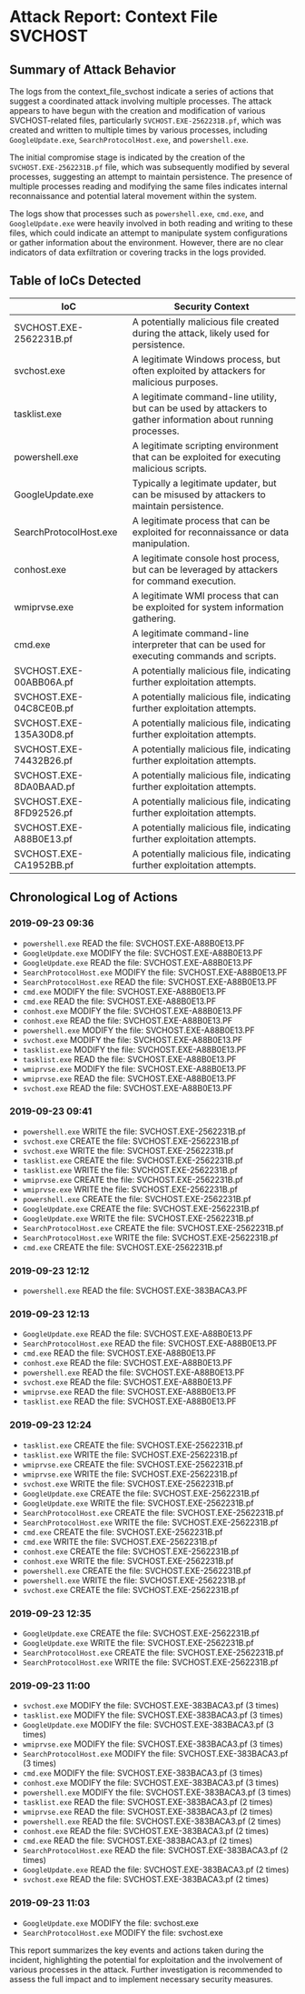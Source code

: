 # Attack Report: Context File SVCHOST

## Summary of Attack Behavior

The logs from the context_file_svchost indicate a series of actions that suggest a coordinated attack involving multiple processes. The attack appears to have begun with the creation and modification of various SVCHOST-related files, particularly `SVCHOST.EXE-2562231B.pf`, which was created and written to multiple times by various processes, including `GoogleUpdate.exe`, `SearchProtocolHost.exe`, and `powershell.exe`. 

The initial compromise stage is indicated by the creation of the `SVCHOST.EXE-2562231B.pf` file, which was subsequently modified by several processes, suggesting an attempt to maintain persistence. The presence of multiple processes reading and modifying the same files indicates internal reconnaissance and potential lateral movement within the system. 

The logs show that processes such as `powershell.exe`, `cmd.exe`, and `GoogleUpdate.exe` were heavily involved in both reading and writing to these files, which could indicate an attempt to manipulate system configurations or gather information about the environment. However, there are no clear indicators of data exfiltration or covering tracks in the logs provided.

## Table of IoCs Detected

| IoC                             | Security Context                                                                                     |
|---------------------------------|-----------------------------------------------------------------------------------------------------|
| SVCHOST.EXE-2562231B.pf        | A potentially malicious file created during the attack, likely used for persistence.               |
| svchost.exe                     | A legitimate Windows process, but often exploited by attackers for malicious purposes.              |
| tasklist.exe                    | A legitimate command-line utility, but can be used by attackers to gather information about running processes. |
| powershell.exe                  | A legitimate scripting environment that can be exploited for executing malicious scripts.           |
| GoogleUpdate.exe                | Typically a legitimate updater, but can be misused by attackers to maintain persistence.            |
| SearchProtocolHost.exe          | A legitimate process that can be exploited for reconnaissance or data manipulation.                 |
| conhost.exe                     | A legitimate console host process, but can be leveraged by attackers for command execution.        |
| wmiprvse.exe                    | A legitimate WMI process that can be exploited for system information gathering.                     |
| cmd.exe                         | A legitimate command-line interpreter that can be used for executing commands and scripts.          |
| SVCHOST.EXE-00ABB06A.pf        | A potentially malicious file, indicating further exploitation attempts.                             |
| SVCHOST.EXE-04C8CE0B.pf        | A potentially malicious file, indicating further exploitation attempts.                             |
| SVCHOST.EXE-135A30D8.pf        | A potentially malicious file, indicating further exploitation attempts.                             |
| SVCHOST.EXE-74432B26.pf        | A potentially malicious file, indicating further exploitation attempts.                             |
| SVCHOST.EXE-8DA0BAAD.pf        | A potentially malicious file, indicating further exploitation attempts.                             |
| SVCHOST.EXE-8FD92526.pf        | A potentially malicious file, indicating further exploitation attempts.                             |
| SVCHOST.EXE-A88B0E13.pf        | A potentially malicious file, indicating further exploitation attempts.                             |
| SVCHOST.EXE-CA1952BB.pf        | A potentially malicious file, indicating further exploitation attempts.                             |

## Chronological Log of Actions

### 2019-09-23 09:36
- `powershell.exe` READ the file: SVCHOST.EXE-A88B0E13.PF
- `GoogleUpdate.exe` MODIFY the file: SVCHOST.EXE-A88B0E13.PF
- `GoogleUpdate.exe` READ the file: SVCHOST.EXE-A88B0E13.PF
- `SearchProtocolHost.exe` MODIFY the file: SVCHOST.EXE-A88B0E13.PF
- `SearchProtocolHost.exe` READ the file: SVCHOST.EXE-A88B0E13.PF
- `cmd.exe` MODIFY the file: SVCHOST.EXE-A88B0E13.PF
- `cmd.exe` READ the file: SVCHOST.EXE-A88B0E13.PF
- `conhost.exe` MODIFY the file: SVCHOST.EXE-A88B0E13.PF
- `conhost.exe` READ the file: SVCHOST.EXE-A88B0E13.PF
- `powershell.exe` MODIFY the file: SVCHOST.EXE-A88B0E13.PF
- `svchost.exe` MODIFY the file: SVCHOST.EXE-A88B0E13.PF
- `tasklist.exe` MODIFY the file: SVCHOST.EXE-A88B0E13.PF
- `tasklist.exe` READ the file: SVCHOST.EXE-A88B0E13.PF
- `wmiprvse.exe` MODIFY the file: SVCHOST.EXE-A88B0E13.PF
- `wmiprvse.exe` READ the file: SVCHOST.EXE-A88B0E13.PF
- `svchost.exe` READ the file: SVCHOST.EXE-A88B0E13.PF

### 2019-09-23 09:41
- `powershell.exe` WRITE the file: SVCHOST.EXE-2562231B.pf
- `svchost.exe` CREATE the file: SVCHOST.EXE-2562231B.pf
- `svchost.exe` WRITE the file: SVCHOST.EXE-2562231B.pf
- `tasklist.exe` CREATE the file: SVCHOST.EXE-2562231B.pf
- `tasklist.exe` WRITE the file: SVCHOST.EXE-2562231B.pf
- `wmiprvse.exe` CREATE the file: SVCHOST.EXE-2562231B.pf
- `wmiprvse.exe` WRITE the file: SVCHOST.EXE-2562231B.pf
- `powershell.exe` CREATE the file: SVCHOST.EXE-2562231B.pf
- `GoogleUpdate.exe` CREATE the file: SVCHOST.EXE-2562231B.pf
- `GoogleUpdate.exe` WRITE the file: SVCHOST.EXE-2562231B.pf
- `SearchProtocolHost.exe` CREATE the file: SVCHOST.EXE-2562231B.pf
- `SearchProtocolHost.exe` WRITE the file: SVCHOST.EXE-2562231B.pf
- `cmd.exe` CREATE the file: SVCHOST.EXE-2562231B.pf

### 2019-09-23 12:12
- `powershell.exe` READ the file: SVCHOST.EXE-383BACA3.PF

### 2019-09-23 12:13
- `GoogleUpdate.exe` READ the file: SVCHOST.EXE-A88B0E13.PF
- `SearchProtocolHost.exe` READ the file: SVCHOST.EXE-A88B0E13.PF
- `cmd.exe` READ the file: SVCHOST.EXE-A88B0E13.PF
- `conhost.exe` READ the file: SVCHOST.EXE-A88B0E13.PF
- `powershell.exe` READ the file: SVCHOST.EXE-A88B0E13.PF
- `svchost.exe` READ the file: SVCHOST.EXE-A88B0E13.PF
- `wmiprvse.exe` READ the file: SVCHOST.EXE-A88B0E13.PF
- `tasklist.exe` READ the file: SVCHOST.EXE-A88B0E13.PF

### 2019-09-23 12:24
- `tasklist.exe` CREATE the file: SVCHOST.EXE-2562231B.pf
- `tasklist.exe` WRITE the file: SVCHOST.EXE-2562231B.pf
- `wmiprvse.exe` CREATE the file: SVCHOST.EXE-2562231B.pf
- `wmiprvse.exe` WRITE the file: SVCHOST.EXE-2562231B.pf
- `svchost.exe` WRITE the file: SVCHOST.EXE-2562231B.pf
- `GoogleUpdate.exe` CREATE the file: SVCHOST.EXE-2562231B.pf
- `GoogleUpdate.exe` WRITE the file: SVCHOST.EXE-2562231B.pf
- `SearchProtocolHost.exe` CREATE the file: SVCHOST.EXE-2562231B.pf
- `SearchProtocolHost.exe` WRITE the file: SVCHOST.EXE-2562231B.pf
- `cmd.exe` CREATE the file: SVCHOST.EXE-2562231B.pf
- `cmd.exe` WRITE the file: SVCHOST.EXE-2562231B.pf
- `conhost.exe` CREATE the file: SVCHOST.EXE-2562231B.pf
- `conhost.exe` WRITE the file: SVCHOST.EXE-2562231B.pf
- `powershell.exe` CREATE the file: SVCHOST.EXE-2562231B.pf
- `powershell.exe` WRITE the file: SVCHOST.EXE-2562231B.pf
- `svchost.exe` CREATE the file: SVCHOST.EXE-2562231B.pf

### 2019-09-23 12:35
- `GoogleUpdate.exe` CREATE the file: SVCHOST.EXE-2562231B.pf
- `GoogleUpdate.exe` WRITE the file: SVCHOST.EXE-2562231B.pf
- `SearchProtocolHost.exe` CREATE the file: SVCHOST.EXE-2562231B.pf
- `SearchProtocolHost.exe` WRITE the file: SVCHOST.EXE-2562231B.pf

### 2019-09-23 11:00
- `svchost.exe` MODIFY the file: SVCHOST.EXE-383BACA3.pf (3 times)
- `tasklist.exe` MODIFY the file: SVCHOST.EXE-383BACA3.pf (3 times)
- `GoogleUpdate.exe` MODIFY the file: SVCHOST.EXE-383BACA3.pf (3 times)
- `wmiprvse.exe` MODIFY the file: SVCHOST.EXE-383BACA3.pf (3 times)
- `SearchProtocolHost.exe` MODIFY the file: SVCHOST.EXE-383BACA3.pf (3 times)
- `cmd.exe` MODIFY the file: SVCHOST.EXE-383BACA3.pf (3 times)
- `conhost.exe` MODIFY the file: SVCHOST.EXE-383BACA3.pf (3 times)
- `powershell.exe` MODIFY the file: SVCHOST.EXE-383BACA3.pf (3 times)
- `tasklist.exe` READ the file: SVCHOST.EXE-383BACA3.pf (2 times)
- `wmiprvse.exe` READ the file: SVCHOST.EXE-383BACA3.pf (2 times)
- `powershell.exe` READ the file: SVCHOST.EXE-383BACA3.pf (2 times)
- `conhost.exe` READ the file: SVCHOST.EXE-383BACA3.pf (2 times)
- `cmd.exe` READ the file: SVCHOST.EXE-383BACA3.pf (2 times)
- `SearchProtocolHost.exe` READ the file: SVCHOST.EXE-383BACA3.pf (2 times)
- `GoogleUpdate.exe` READ the file: SVCHOST.EXE-383BACA3.pf (2 times)
- `svchost.exe` READ the file: SVCHOST.EXE-383BACA3.pf (2 times)

### 2019-09-23 11:03
- `GoogleUpdate.exe` MODIFY the file: svchost.exe
- `SearchProtocolHost.exe` MODIFY the file: svchost.exe

This report summarizes the key events and actions taken during the incident, highlighting the potential for exploitation and the involvement of various processes in the attack. Further investigation is recommended to assess the full impact and to implement necessary security measures.